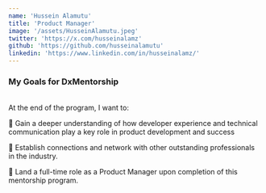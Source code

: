 ```yaml
---
name: 'Hussein Alamutu'
title: 'Product Manager'
image: '/assets/HusseinAlamutu.jpeg'
twitter: 'https://x.com/husseinalamz'
github: 'https://github.com/husseinalamutu'
linkedin: 'https://www.linkedin.com/in/husseinalamz/'
---
```


<div>
<h3>My Goals for DxMentorship</h3> <br/>
 At the end of the program, I want to: <br/>

📌 Gain a deeper understanding of how developer experience and technical communication play a key role in product development and success <br/>

📌 Establish connections and network with other outstanding professionals in the industry. <br/>

📌 Land a full-time role as a Product Manager upon completion of this mentorship program.

</div>
